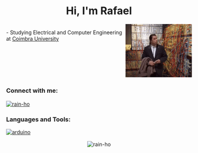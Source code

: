 <h1 align="center">Hi, I'm Rafael</h1>

<div style="display: flex; justify-content: space-between;">
  <p>
    - Studying Electrical and Computer Engineering at <a href="https://www.uc.pt" target="_blank">Coimbra University</a>
  </p>
  
  <div style="text-align: right;">
    <img src="network-confused.gif" width="256" />
  </div>
</div>

<h3 align="left">Connect with me:</h3>
<p align="left">
  <a href="https://linkedin.com/in/rain-ho" target="_blank">
    <img align="center" src="https://raw.githubusercontent.com/rahuldkjain/github-profile-readme-generator/master/src/images/icons/Social/linked-in-alt.svg" alt="rain-ho" height="30" width="40"/>
  </a>
</p>

<h3 align="left">Languages and Tools:</h3>
<p align="left"> 
  <a href="https://www.arduino.cc/" target="_blank" rel="noreferrer">
    <img src="https://cdn.worldvectorlogo.com/logos/arduino-1.svg" alt="arduino" width="40" height="40"/>
  </a> 
  <!-- Other tools and languages -->
</p>

<p align="center">
  <img align="center" src="https://github-readme-stats.vercel.app/api/top-langs?username=rain-ho&show_icons=true&locale=en&layout=compact" alt="rain-ho" />
</p>
